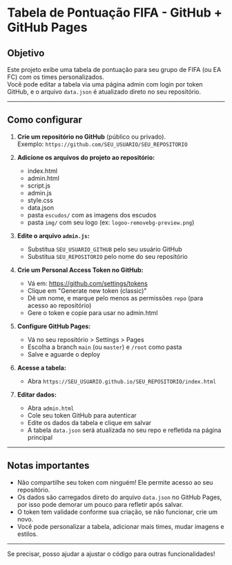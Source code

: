 # Tabela de Pontuação FIFA - GitHub + GitHub Pages

## Objetivo

Este projeto exibe uma tabela de pontuação para seu grupo de FIFA (ou EA FC) com os times personalizados.  
Você pode editar a tabela via uma página admin com login por token GitHub, e o arquivo `data.json` é atualizado direto no seu repositório.

---

## Como configurar

1. **Crie um repositório no GitHub** (público ou privado).  
   Exemplo: `https://github.com/SEU_USUARIO/SEU_REPOSITORIO`

2. **Adicione os arquivos do projeto ao repositório:**  
   - index.html  
   - admin.html  
   - script.js  
   - admin.js  
   - style.css  
   - data.json  
   - pasta `escudos/` com as imagens dos escudos  
   - pasta `img/` com seu logo (ex: `logoo-removebg-preview.png`)

3. **Edite o arquivo `admin.js`:**  
   - Substitua `SEU_USUARIO_GITHUB` pelo seu usuário GitHub  
   - Substitua `SEU_REPOSITORIO` pelo nome do seu repositório

4. **Crie um Personal Access Token no GitHub:**  
   - Vá em: https://github.com/settings/tokens  
   - Clique em "Generate new token (classic)"  
   - Dê um nome, e marque pelo menos as permissões `repo` (para acesso ao repositório)  
   - Gere o token e copie para usar no admin.html

5. **Configure GitHub Pages:**  
   - Vá no seu repositório > Settings > Pages  
   - Escolha a branch `main` (ou `master`) e `/root` como pasta  
   - Salve e aguarde o deploy

6. **Acesse a tabela:**  
   - Abra `https://SEU_USUARIO.github.io/SEU_REPOSITORIO/index.html`

7. **Editar dados:**  
   - Abra `admin.html`  
   - Cole seu token GitHub para autenticar  
   - Edite os dados da tabela e clique em salvar  
   - A tabela `data.json` será atualizada no seu repo e refletida na página principal

---

## Notas importantes

- Não compartilhe seu token com ninguém! Ele permite acesso ao seu repositório.  
- Os dados são carregados direto do arquivo `data.json` no GitHub Pages, por isso pode demorar um pouco para refletir após salvar.  
- O token tem validade conforme sua criação, se não funcionar, crie um novo.  
- Você pode personalizar a tabela, adicionar mais times, mudar imagens e estilos.

---

Se precisar, posso ajudar a ajustar o código para outras funcionalidades!  

